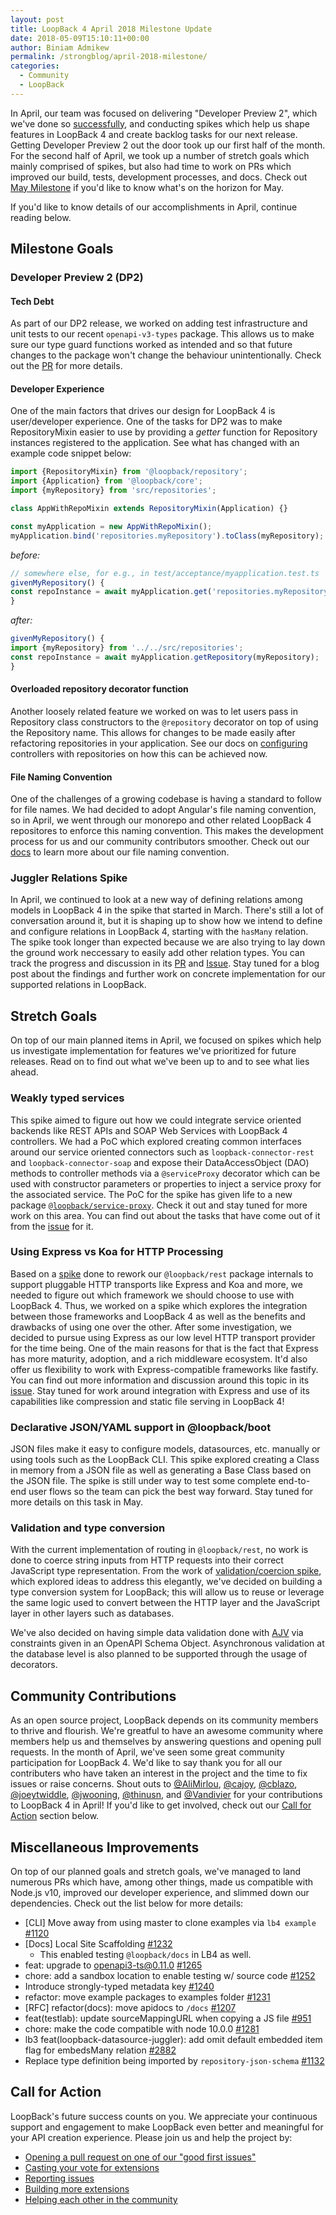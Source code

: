 ```yaml
---
layout: post
title: LoopBack 4 April 2018 Milestone Update
date: 2018-05-09T15:10:11+00:00
author: Biniam Admikew
permalink: /strongblog/april-2018-milestone/
categories:
  - Community
  - LoopBack
---
```


In April, our team was focused on delivering "Developer Preview 2", which we've
done so
[successfully](https://strongloop.com/strongblog/loopback-4-developer-preview-2/),
and conducting spikes which help us shape features in LoopBack 4 and create backlog tasks
for our next release. Getting Developer Preview 2 out the door took
up our first half of the month. For the second half of April, we took up a
number of stretch goals which mainly comprised of spikes, but also had time to
work on PRs which improved our build, tests, development processes, and docs.
Check out [May
Milestone](https://github.com/strongloop/loopback-next/issues/1172) if you'd like to know what's on the horizon for May.


If you'd like to know details of our accomplishments in April, continue reading
below.

<!--more-->

## Milestone Goals

### Developer Preview 2 (DP2)

#### Tech Debt

As part of our DP2 release, we worked on adding test infrastructure and unit
tests to our recent `openapi-v3-types` package. This allows us to make sure
our type guard functions worked as intended and so that future changes to the
package won't change the behaviour unintentionally. Check out the
[PR](https://github.com/strongloop/loopback-next/pull/1241) for more details.

#### Developer Experience

One of the main factors that drives our design for LoopBack 4 is user/developer
experience. One of the tasks for DP2 was to make RepositoryMixin easier to use
by providing a _getter_ function for Repository instances registered to the
application. See what has changed with an example code snippet below:

```ts
import {RepositoryMixin} from '@loopback/repository';
import {Application} from '@loopback/core';
import {myRepository} from 'src/repositories';

class AppWithRepoMixin extends RepositoryMixin(Application) {}

const myApplication = new AppWithRepoMixin();
myApplication.bind('repositories.myRepository').toClass(myRepository);
```

_before:_
```ts
// somewhere else, for e.g., in test/acceptance/myapplication.test.ts
givenMyRepository() {
const repoInstance = await myApplication.get('repositories.myRepository');
}
```
_after:_
```ts
givenMyRepository() {
import {myRepository} from '../../src/repositories';
const repoInstance = await myApplication.getRepository(myRepository);
}
```

#### Overloaded repository decorator function

Another loosely related feature we worked on was to let users pass in Repository
class constructors to the `@repository` decorator on top of using the Repository
name. This allows for changes to be made easily after refactoring repositories
in your application. See our docs on
[configuring](http://loopback.io/doc/en/lb4/Repositories.html#controller-configuration)
controllers with repositories on how this can be achieved now. 

#### File Naming Convention

One of the challenges of a growing codebase is having a standard to follow for
file names. We had decided to adopt Angular's file naming convention, so in
April, we went through our monorepo and other related LoopBack 4 repositores to
enforce this naming convention. This makes the development process for us and
our community contributors smoother. Check out our
[docs](https://github.com/strongloop/loopback-next/blob/master/docs/site/DEVELOPING.md#file-naming-convention)
to learn more about our file naming convention.

### Juggler Relations Spike

In April, we continued to look at a new way of defining relations among models
in LoopBack 4 in the spike that started in March. There's still a lot of
conversation around it, but it is shaping up to show how we intend to define and
configure relations in LoopBack 4, starting with the `hasMany` relation. The
spike took longer than expected because we are also trying to lay down the
ground work neccessary to easily add other relation types. You can track the
progress and discussion in its
[PR](https://github.com/strongloop/loopback-next/pull/1194) and
[Issue](https://github.com/strongloop/loopback-next/issues/995). Stay tuned for
a blog post about the findings and further work on concrete implementation for
our supported relations in LoopBack.

## Stretch Goals

On top of our main planned items in April, we focused on spikes which help us
investigate implementation for features we've prioritized for future releases.
Read on to find out what we've been up to and to see what lies ahead.

### Weakly typed services

This spike aimed to figure out how we could integrate service oriented
backends like REST APIs and SOAP Web Services with LoopBack 4 controllers. We
had a PoC which explored creating common interfaces around our service oriented
connectors such as `loopback-connector-rest` and `loopback-connector-soap` and
expose their DataAccessObject (DAO) methods to controller methods via a
`@serviceProxy` decorator which can be used with constructor parameters or properties
to inject a service proxy for the associated service. The PoC for the spike has
given life to a new package
[`@loopback/service-proxy`](https://github.com/strongloop/loopback-next/tree/master/packages/service-proxy).
Check it out and stay tuned for more work on this area. You can find out about
the tasks that have come out of it from the
[issue](https://github.com/strongloop/loopback-next/issues/1069) for it.


### Using Express vs Koa for HTTP Processing

Based on a [spike](https://github.com/strongloop/loopback-next/issues/1071) done
to rework our `@loopback/rest` package internals to support pluggable HTTP
transports like Express and Koa and more, we needed to figure out which
framework we should choose to use with LoopBack 4. Thus, we worked on a spike
which explores the integration between those frameworks and LoopBack 4 as well
as the benefits and drawbacks of using one over the other. After some
investigation, we decided to pursue using Express as our low level HTTP
transport provider for the time being. One of the main reasons for that is the
fact that Express has more maturity, adoption, and a rich middleware ecosystem.
It'd also offer us flexibility to work with Express-compatible frameworks like
fastify. You can find out more information and discussion around this topic in
its [issue](https://github.com/strongloop/loopback-next/issues/1255). Stay tuned
for work around integration with Express and use of its capabilities like
compression and static file serving in LoopBack 4!

### Declarative JSON/YAML support in @loopback/boot

JSON files make it easy to configure models, datasources, etc. manually or using
tools such as the LoopBack CLI. This spike explored creating a Class in memory
from a JSON file as well as generating a Base Class based on the JSON file. The
spike is still under way to test some complete end-to-end user flows so the team
can pick the best way forward. Stay tuned for more details on this task in May. 

### Validation and type conversion

With the current implementation of routing in `@loopback/rest`, no work is done to
coerce string inputs from HTTP requests into their correct JavaScript type
representation. From the work of [validation/coercion
spike](https://github.com/strongloop/loopback-next/issues/1057), which explored
ideas to address this elegantly, we've decided on building a type conversion
system for LoopBack; this will allow us to reuse or leverage the same logic used
to convert between the HTTP layer and the JavaScript layer in other layers such
as databases.

We've also decided on having simple data validation done with
[AJV](https://github.com/epoberezkin/ajv) via constraints given in an OpenAPI
Schema Object. Asynchronous validation at the database level is also planned to
be supported through the usage of decorators.


## Community Contributions

As an open source project, LoopBack depends on its community members to thrive
and flourish. We're greatful to have an awesome community where members help us
and themselves by answering questions and opening pull requests. In the month of
April, we've seen some great community participation for LoopBack 4. We'd like
to say thank you for all our contributers who have taken an interest in the
project and the time to fix issues or raise concerns. Shout outs to
[@AliMirlou](https://github.com/AliMirlou), [@cajoy](https://github.com/cajoy),
[@cblazo](https://github.com/cblazo),
[@joeytwiddle](https://github.com/joeytwiddle),
[@jwooning](https://github.com/jwooning),
[@thinusn](https://github.com/thinusn), and
[@Vandivier](https://github.com/Vandivier) for your contributions to LoopBack 4
in April! If you'd like to get involved, check out our [Call for
Action](#call-for-action) section below.


## Miscellaneous Improvements

On top of our planned goals and stretch goals, we've managed to land numerous
PRs which have, among other things, made us compatible with Node.js v10,
improved our developer experience, and slimmed down our dependencies. Check out the list below for more details:

  * [CLI] Move away from using master to clone examples via `lb4 example`
    [#1120](https://github.com/strongloop/loopback-next/issues/1120)
  * [Docs] Local Site Scaffolding
    [#1232](https://github.com/strongloop/loopback-next/issues/1232)
      - This enabled testing `@loopback/docs` in LB4 as well. 
  * feat: upgrade to openapi3-ts@0.11.0
    [#1265](https://github.com/strongloop/loopback-next/pull/1265)
  * chore: add a sandbox location to enable testing w/ source code
    [#1252](https://github.com/strongloop/loopback-next/pull/1252)
  * Introduce strongly-typed metadata key
    [#1240](https://github.com/strongloop/loopback-next/pull/1240)
  * refactor: move example packages to examples folder
    [#1231](https://github.com/strongloop/loopback-next/pull/1231)
  * [RFC] refactor(docs): move apidocs to `/docs`
    [#1207](https://github.com/strongloop/loopback-next/pull/1207)
  * feat(testlab): update sourceMappingURL when copying a JS file
    [#951](https://github.com/strongloop/loopback-next/pull/951)
  * chore: make the code compatible with node 10.0.0
    [#1281](https://github.com/strongloop/loopback-next/pull/1281)
  * lb3 feat(loopback-datasource-juggler): add omit default embedded item flag
    for embedsMany relation
    [#2882](https://github.com/strongloop/loopback/issues/2882)
  * Replace type definition being imported by `repository-json-schema`
    [#1132](https://github.com/strongloop/loopback-next/issues/1132) 

## Call for Action

LoopBack's future success counts on you. We appreciate your continuous support
and engagement to make LoopBack even better and meaningful for your API creation
experience. Please join us and help the project by:

* [Opening a pull request on one of our "good first
  issues"](https://github.com/strongloop/loopback-next/labels/good%20first%20issue)
* [Casting your vote for
  extensions](https://github.com/strongloop/loopback-next/issues/512)
* [Reporting issues](https://github.com/strongloop/loopback-next/issues)
* [Building more
  extensions](https://github.com/strongloop/loopback-next/issues/647)
* [Helping each other in the
  community](https://groups.google.com/forum/#!forum/loopbackjs)

